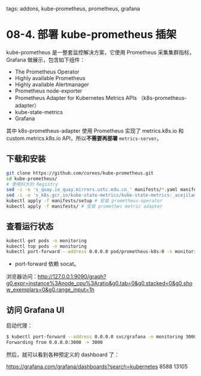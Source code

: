tags: addons, kube-prometheus, prometheus, grafana

# 08-4. 部署 kube-prometheus 插架
kube-prometheus 是一整套监控解决方案，它使用 Prometheus 采集集群指标，Grafana 做展示，包含如下组件：
+ The Prometheus Operator
+ Highly available Prometheus
+ Highly available Alertmanager
+ Prometheus node-exporter
+ Prometheus Adapter for Kubernetes Metrics APIs （k8s-prometheus-adapter）
+ kube-state-metrics
+ Grafana

其中 k8s-prometheus-adapter 使用 Prometheus 实现了 metrics.k8s.io 和 custom.metrics.k8s.io API，所以**不需要再部署** `metrics-server`。


## 下载和安装

``` bash
git clone https://github.com/coreos/kube-prometheus.git
cd kube-prometheus/
# 使用科大的 Registry
sed -i -e 's_quay.io_quay.mirrors.ustc.edu.cn_' manifests/*.yaml manifests/setup/*.yaml
sed -i -e 's_k8s.gcr.io/kube-state-metrics/kube-state-metrics:_acejilam/kube-state-metrics:_' manifests/*.yaml manifests/setup/*.yaml
kubectl apply -f manifests/setup # 安装 prometheus-operator
kubectl apply -f manifests/ # 安装 promethes metric adapter
```

## 查看运行状态

``` bash
kubectl get pods -n monitoring
kubectl top pods -n monitoring
kubectl port-forward --address 0.0.0.0 pod/prometheus-k8s-0 -n monitoring 9090:9090
```
+ port-forward 依赖 socat。

浏览器访问：http://127.0.0.1:9090/graph?g0.expr=instance%3Anode_cpu%3Aratio&g0.tab=0&g0.stacked=0&g0.show_exemplars=0&g0.range_input=1h

## 访问 Grafana UI

启动代理：

``` bash
$ kubectl port-forward --address 0.0.0.0 svc/grafana -n monitoring 3000:3000
Forwarding from 0.0.0.0:3000 -> 3000
```

然后，就可以看到各种预定义的 dashboard 了：


https://grafana.com/grafana/dashboards?search=kubernetes
8588
13105
